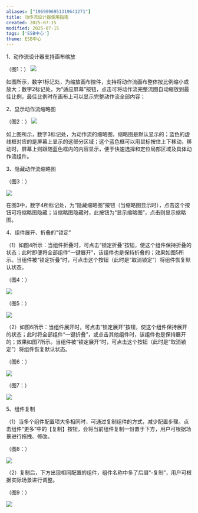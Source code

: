 ```yaml
---
aliases: ["1969096951319641271"]
title: 动作流设计器使用指南
created: 2025-07-15
modified: 2025-07-15
tags: ['ESB中心']
theme: ESB中心
---
```


1、动作流设计器支持画布缩放

（图1：） ![](385ec312ecaef271a2d8b910462cba05.jpg)

如图所示，数字1标记处，为缩放画布控件，支持将动作流画布整体按比例缩小或放大；数字2标记处，为“适应屏幕”按钮，点击可将动作流完整流图自动缩放到最佳比例，最佳比例时在画布上可以显示完整动作流全部内容；

2、显示动作流缩略图

（图2：） ![](8c784e13d6bf7da953f43ddd7b226d7a.jpg)

如上图所示，数字3标记处，为动作流的缩略图，缩略图是默认显示的；蓝色的虚线框对应的是屏幕上显示的这部分区域；这个蓝色框可以用鼠标按住上下移动，移动时，屏幕上则跟随蓝色框内的内容显示，便于快速选择和定位局部区域及具体动作流组件。

3、隐藏动作流缩略图

（图3：）

![](196e866b9ab209822536a520e8528c07.jpg)

在图3中，数字4所标记处，为“隐藏缩略图”按钮（当缩略图显示时），点击这个按钮可将缩略图隐藏；当缩略图隐藏时，此按钮为“显示缩略图”，点击则显示缩略图。

4、组件展开、折叠的"锁定"

（1）如图4所示：当组件折叠时，可点击“锁定折叠”按钮，使这个组件保持折叠的状态；此时即便将全部组件“一键展开”，该组件也是保持折叠的；效果如图5所示。当组件被“锁定折叠”时，可点击这个按钮（此时是“取消锁定”）将组件恢复默认状态。

（图4：）

![](61544ed874dc5ba3395b7f7bf563ed50.jpg)

（图5：）

![](f074d2ec5921dc8c8390d05c854a9932.jpg)

（2）如图6所示：当组件展开时，可点击“锁定展开”按钮，使这个组件保持展开的状态；此时将全部组件“一键折叠”，或点击其他组件时，该组件也是保持展开的；效果如图7所示。当组件被“锁定展开”时，可点击这个按钮（此时是“取消锁定”）将组件恢复默认状态。

（图6：）

![](1740a49fb2e5e4b5c7a3c603497033b4.jpg)

（图7：）

![](639e50339f660a569a29902fa1e59aa1.jpg)

5、组件复制

（1）当多个组件配置项大多相同时，可通过复制组件的方式，减少配置步骤。点击组件“更多”中的【复制】按钮，会将当前组件复制一份置于下方，用户可根据场景进行拖拽、修改。

（图8：）

![](d31a53883b280bc91707b1b749ab5a56.jpg)

（2）复制后，下方出现相同配置的组件，组件名称中多了后缀“-复制”，用户可根据实际场景进行调整。

（图9：）

![](45cf10833e550cc2a3766d9e97de1aac.jpg)